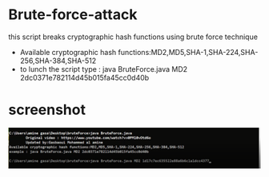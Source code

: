 # Brute-force-attack
this script breaks cryptographic hash functions using brute force technique
- Available cryptographic hash functions:MD2,MD5,SHA-1,SHA-224,SHA-256,SHA-384,SHA-512
- to lunch the script type : java BruteForce.java MD2 2dc0371e782114d45b015fa45cc0d40b
# screenshot
![](brute_force_att.PNG)
